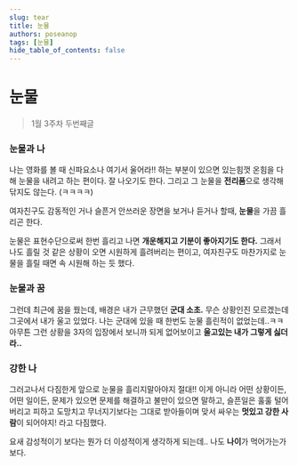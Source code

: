 ```yaml
---
slug: tear
title: 눈물
authors: poseanop
tags: [눈물]
hide_table_of_contents: false
---
```


# 눈물

> 1월 3주차 두번째글

### 눈물과 나

나는 영화를 볼 때 신파요소나 여기서 울어라!! 하는 부분이 있으면 있는힘껏 온힘을 다해 눈물을 내려고 하는 편이다. 잘 나오기도 한다. 그리고 그 눈물을 **전리품**으로 생각해 닦지도 않는다. (ㅋㅋㅋㅋ)

여자친구도 감동적인 거나 슬픈거 안쓰러운 장면을 보거나 듣거나 할때, **눈물**을 가끔 흘리곤 한다.

눈물은 표현수단으로써 한번 흘리고 나면 **개운해지고 기분이 좋아지기도 한다.** 그래서 나도 흘릴 것 같은 상황이 오면 시원하게 흘려버리는 편이고, 여자친구도 마찬가지로 눈물을 흘릴 때면 속 시원해 하는 듯 했다.

### 눈물과 꿈

그런데 최근에 꿈을 꿨는데, 배경은 내가 근무했던 **군대 소초.** 무슨 상황인진 모르겠는데 그곳에서 내가 울고 있었다. 나는 군대에 있을 때 한번도 눈물 흘린적이 없었는데..ㅋㅋ 아무튼 그런 상황을 3자의 입장에서 보니까 되게 없어보이고 **울고있는 내가 그렇게 싫더라..**

### 강한 나

그러고나서 다짐한게 앞으로 눈물을 흘리지말아야지 절대!! 이게 아니라 어떤 상황이든, 어떤 일이든, 문제가 있으면 문제를 해결하고 불만이 있으면 말하고, 슬픈일은 훌훌 털어버리고 피하고 도망치고 무너지기보다는 그대로 받아들이며 맞서 싸우는 **멋있고 강한 사람**이 되어야지! 라고 다짐했다.

요새 감성적이기 보다는 뭔가 더 이성적이게 생각하게 되는데.. 나도 **나이**가 먹어가는가보다.
